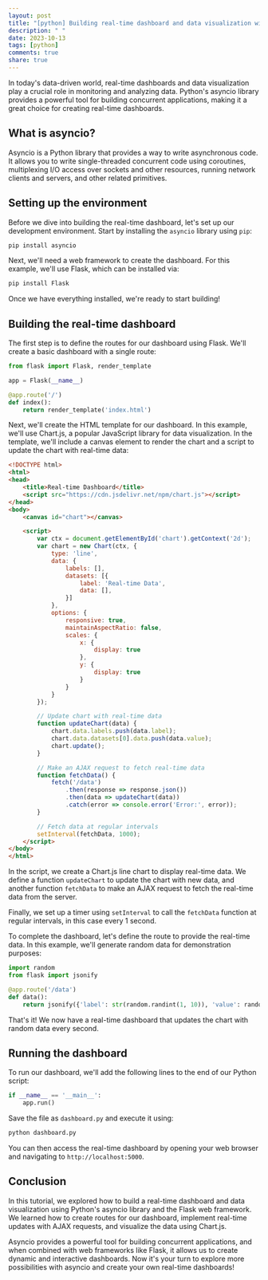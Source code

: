 ```yaml
---
layout: post
title: "[python] Building real-time dashboard and data visualization with Asyncio"
description: " "
date: 2023-10-13
tags: [python]
comments: true
share: true
---
```


In today's data-driven world, real-time dashboards and data visualization play a crucial role in monitoring and analyzing data. Python's asyncio library provides a powerful tool for building concurrent applications, making it a great choice for creating real-time dashboards.

## What is asyncio?

Asyncio is a Python library that provides a way to write asynchronous code. It allows you to write single-threaded concurrent code using coroutines, multiplexing I/O access over sockets and other resources, running network clients and servers, and other related primitives.

## Setting up the environment

Before we dive into building the real-time dashboard, let's set up our development environment. Start by installing the `asyncio` library using `pip`:

```python
pip install asyncio
```

Next, we'll need a web framework to create the dashboard. For this example, we'll use Flask, which can be installed via:

```python
pip install Flask
```

Once we have everything installed, we're ready to start building!

## Building the real-time dashboard

The first step is to define the routes for our dashboard using Flask. We'll create a basic dashboard with a single route:

```python
from flask import Flask, render_template

app = Flask(__name__)

@app.route('/')
def index():
    return render_template('index.html')
```

Next, we'll create the HTML template for our dashboard. In this example, we'll use Chart.js, a popular JavaScript library for data visualization. In the template, we'll include a canvas element to render the chart and a script to update the chart with real-time data:

```html
<!DOCTYPE html>
<html>
<head>
    <title>Real-time Dashboard</title>
    <script src="https://cdn.jsdelivr.net/npm/chart.js"></script>
</head>
<body>
    <canvas id="chart"></canvas>

    <script>
        var ctx = document.getElementById('chart').getContext('2d');
        var chart = new Chart(ctx, {
            type: 'line',
            data: {
                labels: [],
                datasets: [{
                    label: 'Real-time Data',
                    data: [],
                }]
            },
            options: {
                responsive: true,
                maintainAspectRatio: false,
                scales: {
                    x: {
                        display: true
                    },
                    y: {
                        display: true
                    }
                }
            }
        });

        // Update chart with real-time data
        function updateChart(data) {
            chart.data.labels.push(data.label);
            chart.data.datasets[0].data.push(data.value);
            chart.update();
        }

        // Make an AJAX request to fetch real-time data
        function fetchData() {
            fetch('/data')
                .then(response => response.json())
                .then(data => updateChart(data))
                .catch(error => console.error('Error:', error));
        }

        // Fetch data at regular intervals
        setInterval(fetchData, 1000);
    </script>
</body>
</html>
```

In the script, we create a Chart.js line chart to display real-time data. We define a function `updateChart` to update the chart with new data, and another function `fetchData` to make an AJAX request to fetch the real-time data from the server.

Finally, we set up a timer using `setInterval` to call the `fetchData` function at regular intervals, in this case every 1 second.

To complete the dashboard, let's define the route to provide the real-time data. In this example, we'll generate random data for demonstration purposes:

```python
import random
from flask import jsonify

@app.route('/data')
def data():
    return jsonify({'label': str(random.randint(1, 10)), 'value': random.randint(1, 100)})
```

That's it! We now have a real-time dashboard that updates the chart with random data every second.

## Running the dashboard

To run our dashboard, we'll add the following lines to the end of our Python script:

```python
if __name__ == '__main__':
    app.run()
```

Save the file as `dashboard.py` and execute it using:

```bash
python dashboard.py
```

You can then access the real-time dashboard by opening your web browser and navigating to `http://localhost:5000`.

## Conclusion

In this tutorial, we explored how to build a real-time dashboard and data visualization using Python's asyncio library and the Flask web framework. We learned how to create routes for our dashboard, implement real-time updates with AJAX requests, and visualize the data using Chart.js.

Asyncio provides a powerful tool for building concurrent applications, and when combined with web frameworks like Flask, it allows us to create dynamic and interactive dashboards. Now it's your turn to explore more possibilities with asyncio and create your own real-time dashboards!